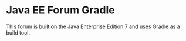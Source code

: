 # Java EE Forum Gradle
This forum is built on the Java Enterprise Edition 7 and uses Gradle as a build tool.